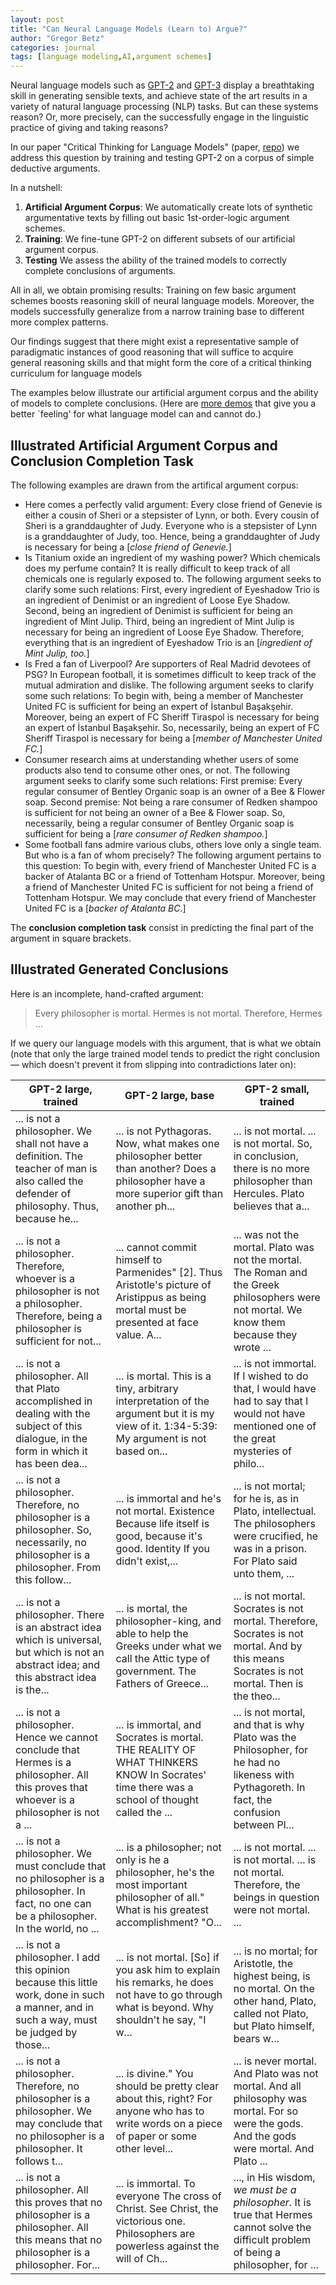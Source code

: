 ```yaml
---
layout: post
title: "Can Neural Language Models (Learn to) Argue?"
author: "Gregor Betz"
categories: journal
tags: [language modeling,AI,argument schemes]
---
```


Neural language models such as [GPT-2](https://openai.com/blog/gpt-2-1-5b-release/) and [GPT-3](https://arxiv.org/abs/2005.14165) display a breathtaking skill in generating sensible texts, and achieve state of the art results in a variety of natural language processing (NLP) tasks. But can these systems reason? Or, more precisely, can the successfully engage in the linguistic practice of giving and taking reasons?

In our paper "Critical Thinking for Language Models" (paper, [repo](https://github.com/debatelab/aacorpus)) we address this question by training and testing GPT-2 on a corpus of simple deductive arguments.

In a nutshell:

1. **Artificial Argument Corpus**: We automatically create lots of synthetic argumentative texts by filling out basic 1st-order-logic argument schemes.
2. **Training**: We fine-tune GPT-2 on different subsets of our artificial argument corpus.
3. **Testing** We assess the ability of the trained models to correctly complete conclusions of arguments.

All in all, we obtain promising results: Training on few basic argument schemes boosts reasoning skill of neural language models. Moreover, the models successfully generalize from a narrow training base to different more complex patterns.

Our  findings  suggest that there might exist a representative sample of paradigmatic instances of good reasoning that  will  suffice  to  acquire  general reasoning skills and that might form the core of a critical  thinking  curriculum  for language models

The examples below illustrate our artificial argument corpus and the ability of models to complete conclusions. (Here are [more demos](https://www.gwern.net/GPT-3) that give you a better `feeling' for what language model can and cannot do.) 

## Illustrated Artificial Argument Corpus and Conclusion Completion Task

The following examples are drawn from the artifical argument corpus: 

* Here comes a perfectly valid argument: Every close friend of Genevie is either a cousin of Sheri or a stepsister of Lynn, or both. Every cousin of Sheri is a granddaughter of Judy. Everyone who is a stepsister of Lynn is a granddaughter of Judy, too. Hence, being a granddaughter of Judy is necessary for being a [_close friend of Genevie._]
* Is Titanium oxide an ingredient of my washing power? Which chemicals does my perfume contain? It is really difficult to keep track of all chemicals one is regularly exposed to. The following argument seeks to clarify some such relations: First, every ingredient of Eyeshadow Trio is an ingredient of Denimist or an ingredient of Loose Eye Shadow. Second, being an ingredient of Denimist is sufficient for being an ingredient of Mint Julip. Third, being an ingredient of Mint Julip is necessary for being an ingredient of Loose Eye Shadow. Therefore, everything that is an ingredient of Eyeshadow Trio is an [_ingredient of Mint Julip, too._]
* Is Fred a fan of Liverpool? Are supporters of Real Madrid devotees of PSG? In European football, it is sometimes difficult to keep track of the mutual admiration and dislike. The following argument seeks to clarify some such relations: To begin with, being a member of Manchester United FC is sufficient for being an expert of İstanbul Başakşehir. Moreover, being an expert of FC Sheriff Tiraspol is necessary for being an expert of İstanbul Başakşehir. So, necessarily, being an expert of FC Sheriff Tiraspol is necessary for being a [_member of Manchester United FC._]
* Consumer research aims at understanding whether users of some products also tend to consume other ones, or not. The following argument seeks to clarify some such relations: First premise: Every regular consumer of Bentley Organic soap is an owner of a Bee & Flower soap. Second premise: Not being a rare consumer of Redken shampoo is sufficient for not being an owner of a Bee & Flower soap. So, necessarily, being a regular consumer of Bentley Organic soap is sufficient for being a [_rare consumer of Redken shampoo._]
* Some football fans admire various clubs, others love only a single team. But who is a fan of whom precisely? The following argument pertains to this question: To begin with, every friend of Manchester United FC is a backer of Atalanta BC or a friend of Tottenham Hotspur. Moreover, being a friend of Manchester United FC is sufficient for not being a friend of Tottenham Hotspur. We may conclude that every friend of Manchester United FC is a [_backer of Atalanta BC._]

The **conclusion completion task** consist in predicting the final part of the argument in square brackets.


## Illustrated Generated Conclusions

Here is an incomplete, hand-crafted argument:

> Every philosopher is mortal. Hermes is not mortal. Therefore, Hermes ...

If we query our language models with this argument, that is what we obtain (note that only the large trained model tends to predict the right conclusion — which doesn't prevent it from slipping into contradictions later on):

GPT-2 large, trained  | GPT-2 large, base     | GPT-2 small, trained               
--------------------- | --------------------- | --------------------- 
... is not a philosopher. We shall not have a definition. The teacher of man is also called the defender of philosophy. Thus, because he...|... is not Pythagoras. Now, what makes one philosopher better than another? Does a philosopher have a more superior gift than another ph...|... is not mortal. ... is not mortal. So, in conclusion, there is no more philosopher than Hercules. Plato believes that a...
... is not a philosopher. Therefore, whoever is a philosopher is not a philosopher. Therefore, being a philosopher is sufficient for not...|... cannot commit himself to Parmenides" [2].    Thus Aristotle's picture of Aristippus as being mortal must be presented at face value. A...|... was not the mortal. Plato was not the mortal. The Roman and the Greek philosophers were not mortal. We know them because they wrote ...
... is not a philosopher. All that Plato accomplished in dealing with the subject of this dialogue, in the form in which it has been dea...|... is mortal. This is a tiny, arbitrary interpretation of the argument but it is my view of it.    1:34-5:39: My argument is not based on...|... is not immortal. If I wished to do that, I would have had to say that I would not have mentioned one of the great mysteries of philo...
... is not a philosopher. Therefore, no philosopher is a philosopher. So, necessarily, no philosopher is a philosopher. From this follow...|... is immortal and he's not mortal.    Existence    Because life itself is good, because it's good.    Identity    If you didn't exist,...|... is not mortal; for he is, as in Plato, intellectual. The philosophers were crucified, he was in a prison. For Plato said unto them, ...
... is not a philosopher. There is an abstract idea which is universal, but which is not an abstract idea; and this abstract idea is the...|... is mortal, the philosopher-king, and able to help the Greeks under what we call the Attic type of government.    The Fathers of Greece...|... is not mortal. Socrates is not mortal. Therefore, Socrates is not mortal. And by this means Socrates is not mortal. Then is the theo...
... is not a philosopher. Hence we cannot conclude that Hermes is a philosopher. All this proves that whoever is a philosopher is not a ...|... is immortal, and Socrates is mortal.    THE REALITY OF WHAT THINKERS KNOW    In Socrates' time there was a school of thought called the ...|... is not mortal, and that is why Plato was the Philosopher, for he had no likeness with Pythagoreth. In fact, the confusion between Pl...
... is not a philosopher. We must conclude that no philosopher is a philosopher. In fact, no one can be a philosopher. In the world, no ...|... is a philosopher; not only is he a philosopher, he's the most important philosopher of all." What is his greatest accomplishment? "O...|... is not mortal. ... is not mortal. ... is not mortal. Therefore, the beings in question were not mortal. ...
... is not a philosopher. I add this opinion because this little work, done in such a manner, and in such a way, must be judged by those...|... is not mortal. [So] if you ask him to explain his remarks, he does not have to go through what is beyond. Why shouldn't he say, "I w...|... is no mortal; for Aristotle, the highest being, is no mortal. On the other hand, Plato, called not Plato, but Plato himself, bears w...
... is not a philosopher. Therefore, no philosopher is a philosopher. We may conclude that no philosopher is a philosopher. It follows t...|... is divine."    You should be pretty clear about this, right? For anyone who has to write words on a piece of paper or some other level...|... is never mortal. And Plato was not mortal. And all philosophy was mortal. For so were the gods. And the gods were mortal. And Plato ...
... is not a philosopher. All this proves that no philosopher is a philosopher. All this means that no philosopher is a philosopher. For...|... is immortal.      To everyone    The cross of Christ.    See Christ, the victorious one.    Philosophers are powerless against the will of Ch...|..., in His wisdom, _we must be _a_ philosopher._ It is true that Hermes cannot solve the difficult problem of being a philosopher, for ...



